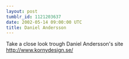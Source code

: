 ```yaml
---
layout: post
tumblr_id: 1121203637
date: 2002-05-14 09:00:00 UTC
title: Daniel Andersson
---
```


Take a close look trough Daniel Andersson's site http://www.kornydesign.se/
